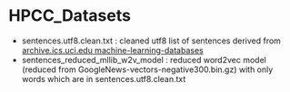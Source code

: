 # HPCC_Datasets

* sentences.utf8.clean.txt : cleaned utf8 list of sentences derived from [archive.ics.uci.edu machine-learning-databases](https://archive.ics.uci.edu/ml/machine-learning-databases/00311)
* sentences_reduced_mllib_w2v_model : reduced word2vec model (reduced from GoogleNews-vectors-negative300.bin.gz) with only words which are in sentences.utf8.clean.txt

